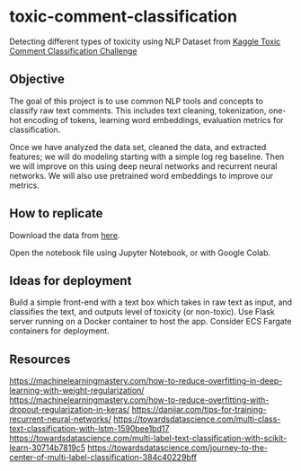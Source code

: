 # toxic-comment-classification
Detecting different types of toxicity using NLP
Dataset from [Kaggle Toxic Comment Classification Challenge](https://www.kaggle.com/c/jigsaw-toxic-comment-classification-challenge/)

## Objective
The goal of this project is to use common NLP tools and concepts to classify raw text comments. This includes text cleaning, tokenization, one-hot encoding of tokens, learning word embeddings, evaluation metrics for classification.

Once we have analyzed the data set, cleaned the data, and extracted features; we will do modeling starting with a simple log reg baseline. Then we will improve on this using deep neural networks
and recurrent neural networks. We will also use pretrained word embeddings to improve our metrics.

## How to replicate
Download the data from [here](https://www.kaggle.com/c/jigsaw-toxic-comment-classification-challenge/data).

Open the notebook file using Jupyter Notebook, or with Google Colab.

## Ideas for deployment
Build a simple front-end with a text box which takes in raw text as input, and classifies the text, and outputs level of toxicity (or non-toxic). Use Flask server running on a Docker container to host the app. Consider ECS Fargate containers for deployment.

## Resources
https://machinelearningmastery.com/how-to-reduce-overfitting-in-deep-learning-with-weight-regularization/
https://machinelearningmastery.com/how-to-reduce-overfitting-with-dropout-regularization-in-keras/
https://danijar.com/tips-for-training-recurrent-neural-networks/
https://towardsdatascience.com/multi-class-text-classification-with-lstm-1590bee1bd17
https://towardsdatascience.com/multi-label-text-classification-with-scikit-learn-30714b7819c5
https://towardsdatascience.com/journey-to-the-center-of-multi-label-classification-384c40229bff

